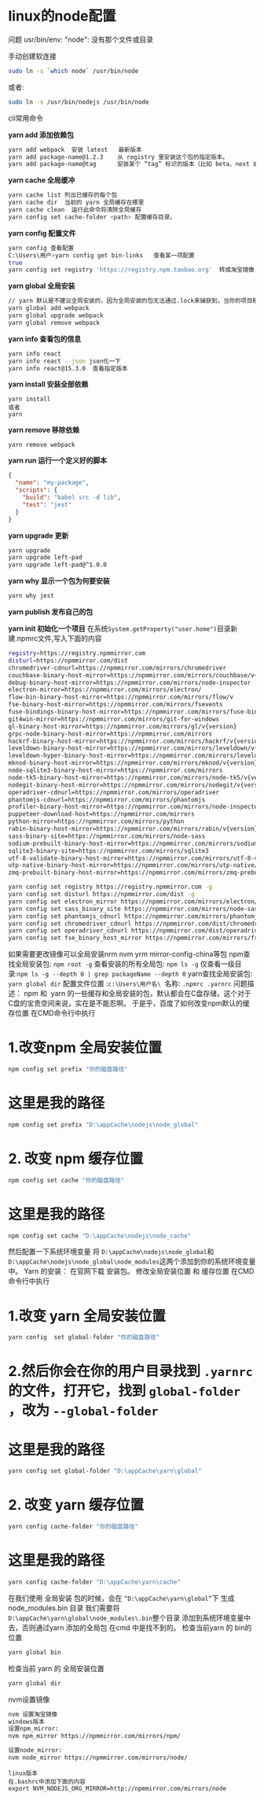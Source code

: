 # linux的node配置

问题  usr/bin/env: "node": 没有那个文件或目录

手动创建软连接

```bash
sudo ln -s `which node` /usr/bin/node
```

或者:

```bash
sudo ln -s /usr/bin/nodejs /usr/bin/node
```

cli常用命令

**yarn add 添加依赖包**

```bash
yarn add webpack  安装 latest   最新版本
yarn add package-name@1.2.3    从 registry 里安装这个包的指定版本。
yarn add package-name@tag      安装某个 “tag” 标识的版本（比如 beta、next 或者 latest）
```

**yarn cache 全局缓冲**

```bash
yarn cache list 列出已缓存的每个包
yarn cache dir  当前的 yarn 全局缓存在哪里
yarn cache clean  运行此命令将清除全局缓存
yarn config set cache-folder <path> 配置缓存目录。
```

**yarn config 配置文件**

```bash
yarn config 查看配置
C:\Users\用户>yarn config get bin-links   查看某一项配置
true
yarn config set registry 'https://registry.npm.taobao.org'  转成淘宝镜像
```

**yarn global 全局安装**

```bash
// yarn 默认是不建议全局安装的，因为全局安装的包无法通过.lock来捕获到，当你的项目移到别的地方运行的时候就可能出现问题
yarn global add webpack
yarn global upgrade webpack
yarn global remove webpack
```

**yarn info 查看包的信息**

```bash
yarn info react 
yarn info react --json json化一下
yarn info react@15.3.0  查看指定版本
```

**yarn install 安装全部依赖**

```
yarn install
或者
yarn
```

**yarn remove 移除依赖**

```
yarn remove webpack
```

**yarn run 运行一个定义好的脚本**

```json
{
  "name": "my-package",
  "scripts": {
    "build": "babel src -d lib",
    "test": "jest"
  }
}
```

**yarn upgrade 更新**

```bash
yarn upgrade
yarn upgrade left-pad
yarn upgrade left-pad@^1.0.0
```

**yarn why 显示一个包为何要安装**

```bash
yarn why jest
```

**yarn publish 发布自己的包**

**yarn init 初始化一个项目**
在系统`System.getProperty("user.home")`目录新建.npmrc文件,写入下面的内容

```bash
registry=https://registry.npmmirror.com
disturl=https://npmmirror.com/dist
chromedriver-cdnurl=https://npmmirror.com/mirrors/chromedriver
couchbase-binary-host-mirror=https://npmmirror.com/mirrors/couchbase/v{version}
debug-binary-host-mirror=https://npmmirror.com/mirrors/node-inspector
electron-mirror=https://npmmirror.com/mirrors/electron/
flow-bin-binary-host-mirror=https://npmmirror.com/mirrors/flow/v
fse-binary-host-mirror=https://npmmirror.com/mirrors/fsevents
fuse-bindings-binary-host-mirror=https://npmmirror.com/mirrors/fuse-bindings/v{version}
git4win-mirror=https://npmmirror.com/mirrors/git-for-windows
gl-binary-host-mirror=https://npmmirror.com/mirrors/gl/v{version}
grpc-node-binary-host-mirror=https://npmmirror.com/mirrors
hackrf-binary-host-mirror=https://npmmirror.com/mirrors/hackrf/v{version}
leveldown-binary-host-mirror=https://npmmirror.com/mirrors/leveldown/v{version}
leveldown-hyper-binary-host-mirror=https://npmmirror.com/mirrors/leveldown-hyper/v{version}
mknod-binary-host-mirror=https://npmmirror.com/mirrors/mknod/v{version}
node-sqlite3-binary-host-mirror=https://npmmirror.com/mirrors
node-tk5-binary-host-mirror=https://npmmirror.com/mirrors/node-tk5/v{version}
nodegit-binary-host-mirror=https://npmmirror.com/mirrors/nodegit/v{version}/
operadriver-cdnurl=https://npmmirror.com/mirrors/operadriver
phantomjs-cdnurl=https://npmmirror.com/mirrors/phantomjs
profiler-binary-host-mirror=https://npmmirror.com/mirrors/node-inspector/
puppeteer-download-host=https://npmmirror.com/mirrors
python-mirror=https://npmmirror.com/mirrors/python
rabin-binary-host-mirror=https://npmmirror.com/mirrors/rabin/v{version}
sass-binary-site=https://npmmirror.com/mirrors/node-sass
sodium-prebuilt-binary-host-mirror=https://npmmirror.com/mirrors/sodium-prebuilt/v{version}
sqlite3-binary-site=https://npmmirror.com/mirrors/sqlite3
utf-8-validate-binary-host-mirror=https://npmmirror.com/mirrors/utf-8-validate/v{version}
utp-native-binary-host-mirror=https://npmmirror.com/mirrors/utp-native/v{version}
zmq-prebuilt-binary-host-mirror=https://npmmirror.com/mirrors/zmq-prebuilt/v{version}

```

```bash
yarn config set registry https://registry.npmmirror.com -g
yarn config set disturl https://npmmirror.com/dist -g
yarn config set electron_mirror https://npmmirror.com/mirrors/electron/ -g
yarn config set sass_binary_site https://npmmirror.com/mirrors/node-sass/ -g
yarn config set phantomjs_cdnurl https://npmmirror.com/mirrors/phantomjs/ -g
yarn config set chromedriver_cdnurl https://npmmirror.com/dist/chromedriver -g
yarn config set operadriver_cdnurl https://npmmirror.com/dist/operadriver -g
yarn config set fse_binary_host_mirror https://npmmirror.com/mirrors/fsevents -g
```

如果需要更改镜像可以全局安装nrm nvm yrm mirror-config-china等包
npm查找全局安装包: `npm root -g`
查看安装的所有全局包: `npm ls -g`
仅查看一级目录:`npm ls -g --depth 0 | grep packageName --depth 0`
yarn查找全局安装包: `yarn global dir`
配置文件位置 :`c:\Users\用户名\`  名称: `.npmrc .yarnrc`
问题描述： npm 和  yarn 的一些缓存和全局安装的包，默认都会在C盘存储，这个对于C盘的宝贵空间来说，实在是不能忍啊。
于是乎，百度了如何改变npm默认的缓存位置
在CMD命令行中执行
# 1.改变npm 全局安装位置

```bash
npm config set prefix "你的磁盘路径"
```

# 这里是我的路径

```bash
npm config set prefix "D:\appCache\nodejs\node_global"
```

# 2. 改变 npm 缓存位置

```bash
npm config set cache "你的磁盘路径"
```

# 这里是我的路径

```bash
npm config set cache "D:\appCache\nodejs\node_cache"
```

然后配置一下系统环境变量
将 `D:\appCache\nodejs\node_global`和 `D:\appCache\nodejs\node_global\node_modules`这两个添加到你的系统环境变量中。
Yarn 的安装： 在官网下载 安装包。
修改全局安装位置 和 缓存位置
在CMD命令行中执行
# 1.改变 yarn 全局安装位置

```bash
yarn config  set global-folder "你的磁盘路径"
```

# 2.然后你会在你的用户目录找到 `.yarnrc` 的文件，打开它，找到 `global-folder` ，改为 `--global-folder`
# 这里是我的路径

```bash
yarn config set global-folder "D:\appCache\yarn\global"
```

# 2. 改变 yarn 缓存位置

```bash
yarn config cache-folder "你的磁盘路径"
```

# 这里是我的路径

```bash
yarn config cache-folder "D:\appCache\yarn\cache"
```

在我们使用 全局安装 包的时候，会在 `“D:\appCache\yarn\global”`下 生成 node_modules.bin 目录
我们需要将`D:\appCache\yarn\global\node_modules\.bin`整个目录 添加到系统环境变量中去，否则通过yarn 添加的全局包 在cmd 中是找不到的。
检查当前yarn 的 bin的 位置

```bash
yarn global bin
```

检查当前 yarn 的 全局安装位置

```bash
yarn global dir
```

nvm设置镜像

```bash
nvm 设置淘宝镜像
windows版本
设置npm_mirror:
nvm npm_mirror https://npmmirror.com/mirrors/npm/

设置node_mirror:
nvm node_mirror https://npmmirror.com/mirrors/node/
```

```
linux版本
在.bashrc中添加下面的内容
export NVM_NODEJS_ORG_MIRROR=http://npmmirror.com/mirrors/node
```

